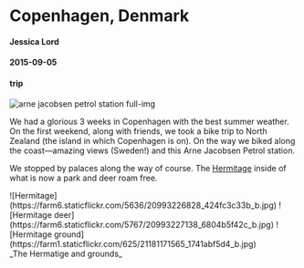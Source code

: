 # Copenhagen, Denmark
#### Jessica Lord
#### 2015-09-05
#### trip

![arne jacobsen petrol station full-img](https://farm6.staticflickr.com/5622/21154831506_8e2cee15b2_b.jpg)

We had a glorious 3 weeks in Copenhagen with the best summer weather. On the first weekend, along with friends, we took a bike trip to North Zealand (the island in which Copenhagen is on). On the way we biked along the coast—amazing views (Sweden!) and this Arne Jacobsen Petrol station.


We stopped by palaces along the way of course. The [Hermitage](http://www.visitcopenhagen.com/copenhagen/the-hermitage-gdk492183) inside of what is now a park and deer roam free.

<div class="three-imgs">
![Hermitage](https://farm6.staticflickr.com/5636/20993226828_424fc3c33b_b.jpg)
![Hermitage deer](https://farm6.staticflickr.com/5767/20993227138_6804b5f42c_b.jpg)
![Hermitage ground](https://farm1.staticflickr.com/625/21181171565_1741abf5d4_b.jpg)
</div>
_The Hermatige and grounds_
